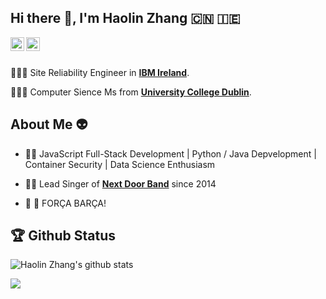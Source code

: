 ## Hi there 👋, I'm **Haolin Zhang** 🇨🇳 🇮🇪

<a href="https://www.linkedin.com/in/haolin-zhang/">
  <img align="left" alt="Haolin's LinkdeIn" width="22px" src="https://cdn.jsdelivr.net/npm/simple-icons@v3/icons/linkedin.svg" />
</a>
<a href="https://www.instagram.com/rexerrrrrr">
  <img align="left" alt="Haolin's Instagram" width="22px" src="https://cdn.jsdelivr.net/npm/simple-icons@v3/icons/instagram.svg" />
</a>

<br />
<br />

🧑🏻‍💻 Site Reliability Engineer in <a href="https://www.ibm.com/ie-en"> <b>IBM Ireland</b></a>. <br>

👨🏻‍🎓 Computer Sience Ms from <a href="https://www.ucd.ie/cs/"> <b>University College Dublin</b></a>. <br>

## About Me 👽

- 🏋🏻  JavaScript Full-Stack Development | Python / Java Depvelopment | Container Security | Data Science Enthusiasm

- 🕺🏻  Lead Singer of <a href="https://www.youtube.com/channel/UCFRNyVuOUZa7pYdfAlOTwNQ"> <b>Next Door Band</b></a> since 2014

- 🔴 🔵  FORÇA BARÇA!

## 🏆 Github Status
![Haolin Zhang's github stats](https://github-readme-stats.vercel.app/api?username=Frexiona&show_icons=true&hide_border=true)


<p align="left"><img src="https://i.giphy.com/RThN0hOS2GO4M.gif" /></p>


<!--
**Frexiona/Frexiona** is a ✨ _special_ ✨ repository because its `README.md` (this file) appears on your GitHub profile.

Here are some ideas to get you started:

- 🔭 I’m currently working on ...
- 🌱 I’m currently learning ...
- 👯 I’m looking to collaborate on ...
- 🤔 I’m looking for help with ...
- 💬 Ask me about ...
- 📫 How to reach me: ...
- 😄 Pronouns: ...
- ⚡ Fun fact: ...
-->
